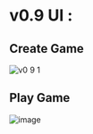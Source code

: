 # v0.9 UI :
## Create Game
![v0 9 1](https://github.com/YoussefM890/Card-Game-Engine/assets/72497217/b6125286-a3da-4cca-9f10-6cee858a3563)
## Play Game
![image](https://github.com/YoussefM890/Card-Game-Engine/assets/72497217/84b8bc1c-bacf-4e1e-abcb-a6d257220fe5)
